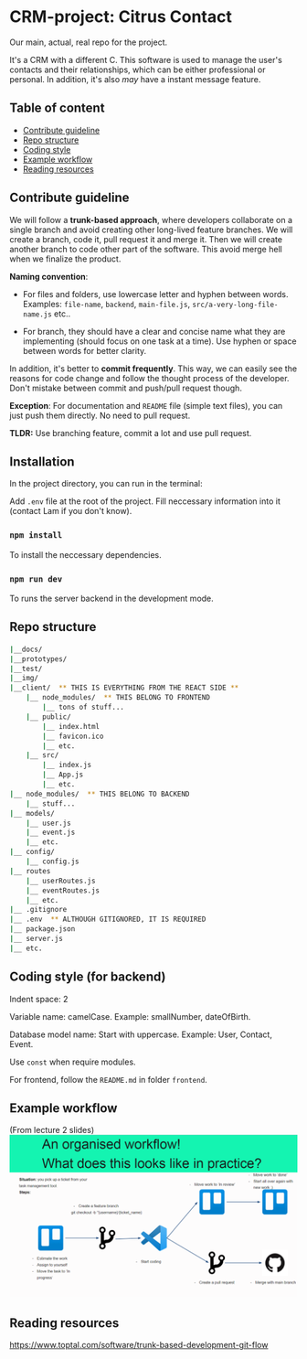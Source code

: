 # CRM-project: Citrus Contact

Our main, actual, real repo for the project.

It's a CRM with a different C. This software is used to manage the user's contacts and their relationships, which can be either professional or personal. In addition, it's also _may_ have a instant message feature.

## Table of content

- [Contribute guideline](#contribute-guideline)
- [Repo structure](#repo-structure)
- [Coding style](#coding-style)
- [Example workflow](#example-workflow)
- [Reading resources](#reading-resources)

## Contribute guideline

We will follow a **trunk-based approach**, where developers collaborate on a single branch and avoid creating other long-lived feature branches. We will create a branch, code it, pull request it and merge it. Then we will create another branch to code other part of the software. This avoid merge hell when we finalize the product.

**Naming convention**:

- For files and folders, use lowercase letter and hyphen between words. Examples: `file-name`, `backend`, `main-file.js`, `src/a-very-long-file-name.js` etc..

- For branch, they should have a clear and concise name what they are implementing (should focus on one task at a time). Use hyphen or space between words for better clarity.

In addition, it's better to **commit frequently**. This way, we can easily see the reasons for code change and follow the thought process of the developer. Don't mistake between commit and push/pull request though.

**Exception**: For documentation and `README` file (simple text files), you can just push them directly. No need to pull request.

**TLDR:** Use branching feature, commit a lot and use pull request.

## Installation

In the project directory, you can run in the terminal:

Add `.env` file at the root of the project. Fill neccessary information into it (contact Lam if you don't know).

### `npm install`

To install the neccessary dependencies.

### `npm run dev`

To runs the server backend in the development mode.

## Repo structure

```bash
|__docs/
|__prototypes/
|__test/
|__img/
|__client/  ** THIS IS EVERYTHING FROM THE REACT SIDE **
    |__ node_modules/  ** THIS BELONG TO FRONTEND
        |__ tons of stuff...
    |__ public/
        |__ index.html
        |__ favicon.ico
        |__ etc.
    |__ src/
        |__ index.js
        |__ App.js
        |__ etc.
|__ node_modules/  ** THIS BELONG TO BACKEND
    |__ stuff...
|__ models/
    |__ user.js
    |__ event.js
    |__ etc.
|__ config/
    |__ config.js
|__ routes
    |__ userRoutes.js
    |__ eventRoutes.js
    |__ etc.
|__ .gitignore
|__ .env  ** ALTHOUGH GITIGNORED, IT IS REQUIRED
|__ package.json
|__ server.js
|__ etc.
```

## Coding style (for backend)

Indent space: 2

Variable name: camelCase. Example: smallNumber, dateOfBirth.

Database model name: Start with uppercase. Example: User, Contact, Event.

Use `const` when require modules.

For frontend, follow the `README.md` in folder `frontend`.

## Example workflow

(From lecture 2 slides)
![Example workflow image](img/workflow_example.png 'Example workflow')

## Reading resources

<https://www.toptal.com/software/trunk-based-development-git-flow>
